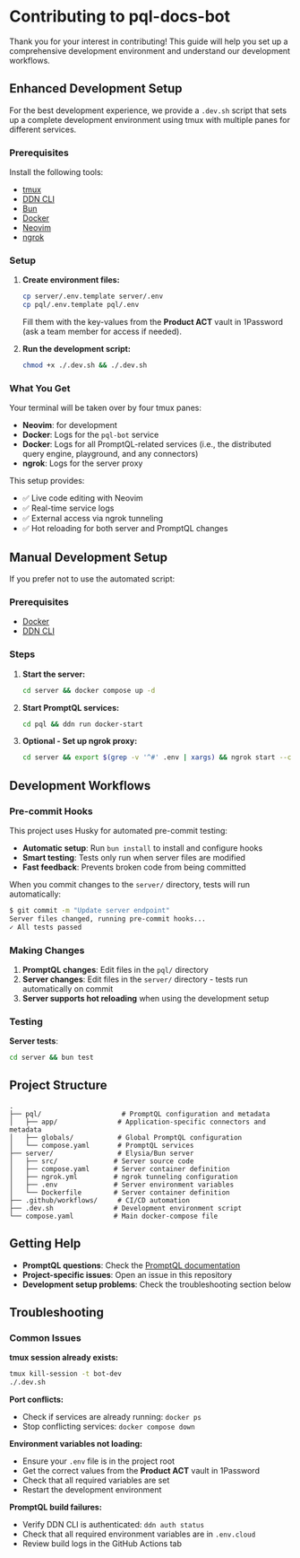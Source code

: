 # Contributing to pql-docs-bot

Thank you for your interest in contributing! This guide will help you set up a comprehensive development environment and
understand our development workflows.

## Enhanced Development Setup

For the best development experience, we provide a `.dev.sh` script that sets up a complete development environment using
tmux with multiple panes for different services.

### Prerequisites

Install the following tools:

- [tmux](https://github.com/tmux/tmux/wiki)
- [DDN CLI](https://promptql.io/docs/reference/cli/installation/)
- [Bun](https://bun.sh/docs/installation)
- [Docker](https://docs.docker.com/get-docker/)
- [Neovim](https://github.com/neovim/neovim/wiki/Installing-Neovim)
- [ngrok](https://ngrok.com/download)

### Setup

1. **Create environment files:**

   ```sh
   cp server/.env.template server/.env
   cp pql/.env.template pql/.env
   ```

   Fill them with the key-values from the **Product ACT** vault in 1Password (ask a team member for access if needed).

2. **Run the development script:**
   ```sh
   chmod +x ./.dev.sh && ./.dev.sh
   ```

### What You Get

Your terminal will be taken over by four tmux panes:

- **Neovim**: for development
- **Docker**: Logs for the `pql-bot` service
- **Docker**: Logs for all PromptQL-related services (i.e., the distributed query engine, playground, and any
  connectors)
- **ngrok**: Logs for the server proxy

This setup provides:

- ✅ Live code editing with Neovim
- ✅ Real-time service logs
- ✅ External access via ngrok tunneling
- ✅ Hot reloading for both server and PromptQL changes

## Manual Development Setup

If you prefer not to use the automated script:

### Prerequisites

- [Docker](https://docs.docker.com/get-docker/)
- [DDN CLI](https://promptql.io/docs/reference/cli/installation/)

### Steps

1. **Start the server:**

   ```sh
   cd server && docker compose up -d
   ```

2. **Start PromptQL services:**

   ```sh
   cd pql && ddn run docker-start
   ```

3. **Optional - Set up ngrok proxy:**
   ```sh
   cd server && export $(grep -v '^#' .env | xargs) && ngrok start --config ngrok.yml --all
   ```

## Development Workflows

### Pre-commit Hooks

This project uses Husky for automated pre-commit testing:

- **Automatic setup**: Run `bun install` to install and configure hooks
- **Smart testing**: Tests only run when server files are modified
- **Fast feedback**: Prevents broken code from being committed

When you commit changes to the `server/` directory, tests will run automatically:

```sh
$ git commit -m "Update server endpoint"
Server files changed, running pre-commit hooks...
✓ All tests passed
```

### Making Changes

1. **PromptQL changes**: Edit files in the `pql/` directory
2. **Server changes**: Edit files in the `server/` directory - tests run automatically on commit
3. **Server supports hot reloading** when using the development setup

### Testing

**Server tests**:

```sh
cd server && bun test
```

## Project Structure

```plaintext
.
├── pql/                    # PromptQL configuration and metadata
│   ├── app/               # Application-specific connectors and metadata
│   ├── globals/           # Global PromptQL configuration
│   └── compose.yaml       # PromptQL services
├── server/                # Elysia/Bun server
│   ├── src/              # Server source code
│   ├── compose.yaml      # Server container definition
│   ├── ngrok.yml         # ngrok tunneling configuration
│   ├── .env              # Server environment variables
│   └── Dockerfile        # Server container definition
├── .github/workflows/     # CI/CD automation
├── .dev.sh               # Development environment script
└── compose.yaml          # Main docker-compose file
```

## Getting Help

- **PromptQL questions**: Check the [PromptQL documentation](https://promptql.io/docs/)
- **Project-specific issues**: Open an issue in this repository
- **Development setup problems**: Check the troubleshooting section below

## Troubleshooting

### Common Issues

**tmux session already exists:**

```sh
tmux kill-session -t bot-dev
./.dev.sh
```

**Port conflicts:**

- Check if services are already running: `docker ps`
- Stop conflicting services: `docker compose down`

**Environment variables not loading:**

- Ensure your `.env` file is in the project root
- Get the correct values from the **Product ACT** vault in 1Password
- Check that all required variables are set
- Restart the development environment

**PromptQL build failures:**

- Verify DDN CLI is authenticated: `ddn auth status`
- Check that all required environment variables are in `.env.cloud`
- Review build logs in the GitHub Actions tab
